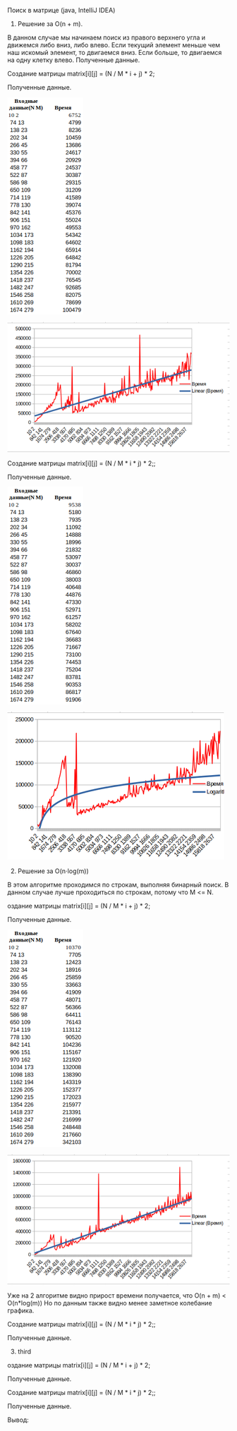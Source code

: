 Поиск в матрице (java, IntelliJ IDEA)
1) Решение за O(n + m).

В данном случае мы начинаем поиск из правого верхнего угла и движемся либо вниз, либо влево. Если текущий элемент меньше чем наш искомый элемент, то двигаемся вниз. Если больше, то двигаемся на одну клетку влево.
Полученные данные.

Создание матрицы matrix[i][j] = (N / M * i + j) * 2;

Полученные данные.

![img.png](Photo/img3.png)

![img.png](Photo/img2.png)

Создание матрицы matrix[i][j] = (N / M * i * j) * 2;;

Полученные данные.

![img.png](Photo/img6.png)

![img.png](Photo/img7.png)


2) Решение за O(n⋅log(m))

В этом алгоритме проходимся по строкам, выполняя бинарный поиск. В данном случае лучше проходиться по строкам, потому что M <= N.

оздание матрицы matrix[i][j] = (N / M * i + j) * 2;

Полученные данные.

![img.png](Photo/img4.png)

![img.png](Photo/img5.png)

Уже на 2 алгоритме видно прирост времени получается, что O(n + m) < O(n*log(m))
Но по данным также видно менее заметное колебание графика.

Создание матрицы matrix[i][j] = (N / M * i * j) * 2;;

Полученные данные.

3) third

оздание матрицы matrix[i][j] = (N / M * i + j) * 2;

Полученные данные.


Создание матрицы matrix[i][j] = (N / M * i * j) * 2;;

Полученные данные.

Вывод:
